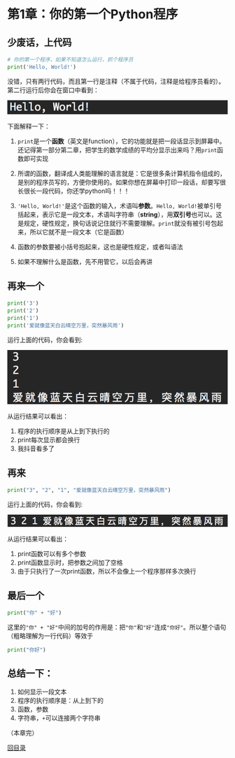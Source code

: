 # 第1章：你的第一个Python程序

## 少废话，上代码

```python
# 你的第一个程序，如果不知道怎么运行，抓个程序员
print('Hello, World!')
```

没错，只有两行代码，而且第一行是注释（不属于代码，注释是给程序员看的）。第二行运行后你会在窗口中看到：

![print](https://github.com/tongzhg/Python/blob/master/images/print1.png)

下面解释一下：

1. `print`是一个**函数**（英文是function），它的功能就是把一段话显示到屏幕中。还记得第一部分第二章，把学生的数学成绩的平均分显示出来吗？用`print`函数即可实现

2. 所谓的函数，翻译成人类能理解的语言就是：它是很多条计算机指令组成的，是别的程序员写的，方便你使用的。如果你想在屏幕中打印一段话，却要写很长很长一段代码，你还学python吗！！！

3. `'Hello, World!'`是这个函数的输入，术语叫**参数**。`Hello, World!`被单引号括起来，表示它是一段文本，术语叫字符串（**string**），用**双引号**也可以。这是规定，硬性规定，换句话说记住就行不需要理解。`print`就没有被引号包起来，所以它就不是一段文本（它是函数）

4. 函数的参数要被小括号抱起来，这也是硬性规定，或者叫语法

5. 如果不理解什么是函数，先不用管它，以后会再讲

## 再来一个
```python
print('3')
print('2')
print('1')
print('爱就像蓝天白云晴空万里，突然暴风雨')
```

运行上面的代码，你会看到:

![print print](https://github.com/tongzhg/Python/blob/master/images/print2.png)

从运行结果可以看出：
1. 程序的执行顺序是从上到下执行的
2. print每次显示都会换行
3. 我抖音看多了

## 再来
```python
print("3", "2", "1", "爱就像蓝天白云晴空万里，突然暴风雨")
```
运行上面的代码，你会看到:

![print(,)](https://github.com/tongzhg/Python/blob/master/images/print3.png)

从运行结果可以看出：
1. print函数可以有多个参数
2. print函数显示时，把参数之间加了空格
3. 由于只执行了一次print函数，所以不会像上一个程序那样多次换行

## 最后一个
```python
print("你" + "好")
```
这里的`"你" + "好"`中间的加号的作用是：把`"你"`和`"好"`连成`"你好"`。所以整个语句（粗略理解为一行代码）等效于

```python
print("你好")
```

## 总结一下：
1. 如何显示一段文本
2. 程序的执行顺序是：从上到下的
2. 函数，参数
3. 字符串，`+`可以连接两个字符串

（本章完）

[回目录](https://github.com/tongzhg/Python)